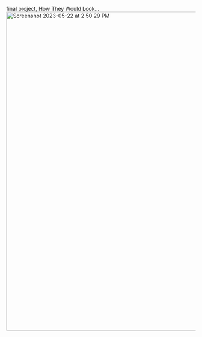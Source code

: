 final project, How They Would Look...<img width="848" alt="Screenshot 2023-05-22 at 2 50 29 PM" src="https://github.com/megstamp/how-they-look/assets/128439674/801e6888-f383-4f5b-a5f6-9f4bf14e1f58">
